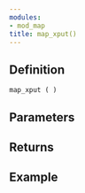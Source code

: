 ```yaml
---
modules:
- mod_map
title: map_xput()
---
```


## Definition

    map_xput ( )

## Parameters

## Returns

## Example

```
```

